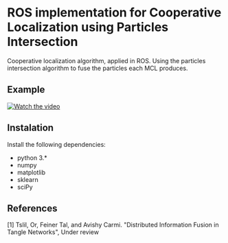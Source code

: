 # ROS implementation for Cooperative Localization using Particles Intersection
Cooperative localization algorithm, applied in ROS. Using the particles intersection algorithm to fuse the particles each MCL produces.
## Example
[![Watch the video](https://img.youtube.com/vi/7vj-Otb_4H8/default.jpg)](https://youtu.be/7vj-Otb_4H8)
## Instalation
Install the following dependencies:
* python 3.*
* numpy
* matplotlib
* sklearn
* sciPy

## References
[1] Tslil, Or, Feiner Tal, and Avishy Carmi. "Distributed Information Fusion in Tangle Networks", Under review
